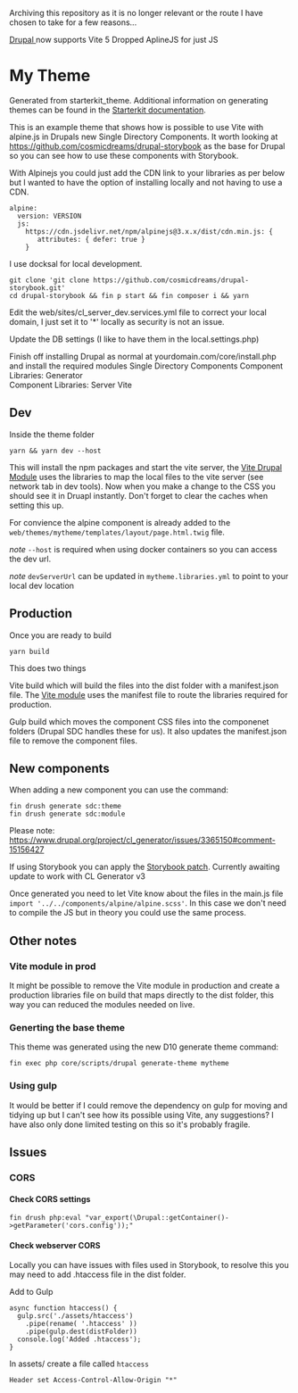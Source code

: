 Archiving this repository as it is no longer relevant or the route I have chosen to take for a few reasons...

[Drupal ](https://www.drupal.org/project/vite) now supports Vite 5
Dropped AplineJS for just JS


# My Theme

Generated from starterkit_theme. Additional information on generating themes can be found in the [Starterkit documentation](https://www.drupal.org/docs/core-modules-and-themes/core-themes/starterkit-theme).

This is an example theme that shows how is possible to use Vite with alpine.js in Drupals new Single Directory Components. It worth looking at https://github.com/cosmicdreams/drupal-storybook as the base for Drupal so you can see how to use these components with Storybook.

With Alpinejs you could just add the CDN link to your libraries as per below but I wanted to have the option of installing locally and not having to use a CDN.

```
alpine:
  version: VERSION
  js:
    https://cdn.jsdelivr.net/npm/alpinejs@3.x.x/dist/cdn.min.js: {
       attributes: { defer: true }
    }
```

I use docksal for local development.

```
git clone 'git clone https://github.com/cosmicdreams/drupal-storybook.git'
cd drupal-storybook && fin p start && fin composer i && yarn
```

Edit the web/sites/cl_server_dev.services.yml file to correct your local domain, I just set it to '*' locally as security is not an issue.

Update the DB settings (I like to have them in the local.settings.php)

Finish off installing Drupal as normal at yourdomain.com/core/install.php and install the required modules
  Single Directory Components
  Component Libraries: Generator 	
  Component Libraries: Server
  Vite


## Dev

Inside the theme folder

```
yarn && yarn dev --host
```

This will install the npm packages and start the vite server, the [Vite Drupal Module](https://www.drupal.org/project/vite) uses the libraries to map the local files to the vite server (see network tab in dev tools). Now when you make a change to the CSS you should see it in Druapl instantly. Don't forget to clear the caches when setting this up.

For convience the alpine component is already added to the ```web/themes/mytheme/templates/layout/page.html.twig``` file.

*note* ```--host``` is required when using docker containers so you can access the dev url.

*note* ```devServerUrl``` can be updated in ```mytheme.libraries.yml``` to point to your local dev location

## Production

Once you are ready to build
```
yarn build
```

This does two things

Vite build which will build the files into the dist folder with a manifest.json file. The [Vite module](https://www.drupal.org/project/vite) uses the manifest file to route the libraries required for production.

Gulp build which moves the component CSS files into the componenet folders (Drupal SDC handles these for us). It also updates the manifest.json file to remove the component files.

## New components

When adding a new component you can use the command:
```
fin drush generate sdc:theme
fin drush generate sdc:module
```
Please note: https://www.drupal.org/project/cl_generator/issues/3365150#comment-15156427

If using Storybook you can apply the [Storybook patch](https://www.drupal.org/project/cl_generator/issues/3363708). Currently awaiting update to work with CL Generator v3

Once generated you need to let Vite know about the files in the main.js file ```import '../../components/alpine/alpine.scss'```. In this case we don't need to compile the JS but in theory you could use the same process.

## Other notes

### Vite module in prod

It might be possible to remove the Vite module in production and create a production libraries file on build that maps directly to the dist folder, this way you can reduced the modules needed on live.

### Generting the base theme

This theme was generated using the new D10 generate theme command:
```
fin exec php core/scripts/drupal generate-theme mytheme
```

### Using gulp

It would be better if I could remove the dependency on gulp for moving and tidying up but I can't see how its possible using Vite, any suggestions? I have also only done limited testing on this so it's probably fragile.


## Issues

### CORS

#### Check CORS settings

```
fin drush php:eval "var_export(\Drupal::getContainer()->getParameter('cors.config'));"
```

#### Check webserver CORS

Locally you can have issues with files used in Storybook, to resolve this you may need to add .htaccess file in the dist folder.

Add to Gulp
```
async function htaccess() {
  gulp.src('./assets/htaccess')
    .pipe(rename( '.htaccess' ))
    .pipe(gulp.dest(distFolder))
  console.log('Added .htaccess');
}
```
In assets/ create a file called ```htaccess```

```
Header set Access-Control-Allow-Origin "*"
```
